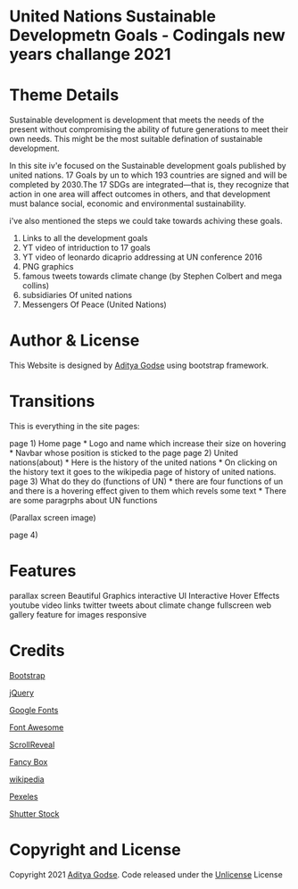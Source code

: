 # United Nations Sustainable Developmetn Goals - Codingals new years challange 2021 

# Theme Details 


Sustainable development is development that meets the needs of the present without compromising the ability of future generations to meet their own needs. This might be the most suitable defination of sustainable development. 

In this site iv'e focused on the Sustainable development goals published by united nations. 17 Goals by un to which 193 countries are signed and will be completed by 2030.The 17 SDGs are integrated—that is, they recognize that action in one area will affect outcomes in others, and that development must balance social, economic and environmental sustainability.

i've also mentioned the steps we could take towards achiving these goals. 

1) Links to all the development goals
2) YT video of intriduction to 17 goals
3) YT video of leonardo dicaprio addressing at UN conference 2016
4) PNG graphics
5) famous tweets towards climate change (by Stephen Colbert and mega collins)
6) subsidiaries Of united nations
7) Messengers Of Peace (United Nations) 

# Author & License

This Website is designed by [Aditya Godse](https://twitter.com/adityagodse93) using bootstrap framework. 

# Transitions

This is everything in the site pages:

page 1) Home page
        * Logo and name which increase their size on hovering
        * Navbar whose position is sticked to the page
page 2) United nations(about)
        * Here is the history of the united nations 
        * On clicking on the history text it goes to the wikipedia page of history of united nations.
page 3) What do they do (functions of UN)
        * there are four functions of un and there is a hovering effect given to them which revels some text
        * There are some paragrphs about UN functions
        
(Parallax screen image)

page 4) 
# Features

parallax screen
Beautiful Graphics
interactive UI
Interactive Hover Effects
youtube video links
twitter tweets about climate change
fullscreen web gallery feature for images
responsive

# Credits

[Bootstrap](http://getbootstrap.com/)

[jQuery](http://jquery.com/)

[Google Fonts](https://www.google.com/fonts/)

[Font Awesome](https://fontawesome.com/)

[ScrollReveal](https://github.com/jlmakes/scrollreveal)

[Fancy Box](http://fancyapps.com/fancybox/3/)

[wikipedia](https://www.wikipedia.org/)

[Pexeles](https://www.pexels.com/)

[Shutter Stock](https://www.shutterstock.com/)


# Copyright and License

Copyright 2021 [Aditya Godse](https://twitter.com/adityagodse93). Code released under the [Unlicense](https://github.com/adityagodse93/UN-SDGs/blob/main/LICENSE) License
